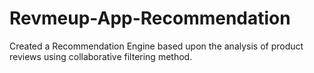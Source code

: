 # Revmeup-App-Recommendation
Created a Recommendation Engine based upon the analysis of product reviews using collaborative filtering method.
